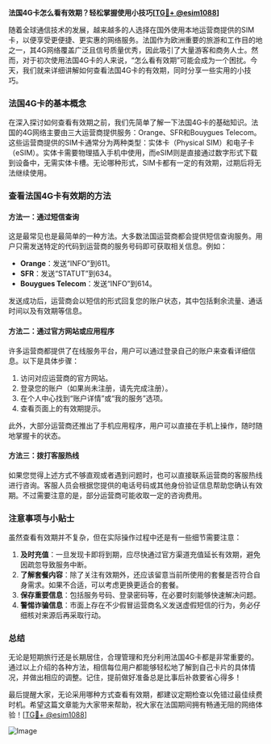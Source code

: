 **法国4G卡怎么看有效期？轻松掌握使用小技巧[[TG💪+ @esim1088](https://t.me/s/esim1088)]**

随着全球通信技术的发展，越来越多的人选择在国外使用本地运营商提供的SIM卡，以便享受更便捷、更实惠的网络服务。法国作为欧洲重要的旅游和工作目的地之一，其4G网络覆盖广泛且信号质量优秀，因此吸引了大量游客和商务人士。然而，对于初次使用法国4G卡的人来说，“怎么看有效期”可能会成为一个困扰。今天，我们就来详细讲解如何查看法国4G卡的有效期，同时分享一些实用的小技巧。

### 法国4G卡的基本概念

在深入探讨如何查看有效期之前，我们先简单了解一下法国4G卡的基础知识。法国的4G网络主要由三大运营商提供服务：Orange、SFR和Bouygues Telecom。这些运营商提供的SIM卡通常分为两种类型：实体卡（Physical SIM）和电子卡（eSIM）。实体卡需要物理插入手机中使用，而eSIM则是直接通过数字形式下载到设备中，无需实体卡槽。无论哪种形式，SIM卡都有一定的有效期，过期后将无法继续使用。

### 查看法国4G卡有效期的方法

#### 方法一：通过短信查询

这是最常见也是最简单的一种方法。大多数法国运营商都会提供短信查询服务。用户只需发送特定的代码到运营商的服务号码即可获取相关信息。例如：

- **Orange**：发送“INFO”到611。
- **SFR**：发送“STATUT”到634。
- **Bouygues Telecom**：发送“INFO”到614。

发送成功后，运营商会以短信的形式回复您的账户状态，其中包括剩余流量、通话时间以及有效期等信息。

#### 方法二：通过官方网站或应用程序

许多运营商都提供了在线服务平台，用户可以通过登录自己的账户来查看详细信息。以下是具体步骤：

1. 访问对应运营商的官方网站。
2. 登录您的账户（如果尚未注册，请先完成注册）。
3. 在个人中心找到“账户详情”或“我的服务”选项。
4. 查看页面上的有效期提示。

此外，大部分运营商还推出了手机应用程序，用户可以直接在手机上操作，随时随地掌握卡的状态。

#### 方法三：拨打客服热线

如果您觉得上述方式不够直观或者遇到问题时，也可以直接联系运营商的客服热线进行咨询。客服人员会根据您提供的电话号码或其他身份验证信息帮助您确认有效期。不过需要注意的是，部分运营商可能收取一定的咨询费用。

### 注意事项与小贴士

虽然查看有效期并不复杂，但在实际操作过程中还是有一些细节需要注意：

1. **及时充值**：一旦发现卡即将到期，应尽快通过官方渠道充值延长有效期，避免因疏忽导致服务中断。
2. **了解套餐内容**：除了关注有效期外，还应该留意当前所使用的套餐是否符合自身需求。如果不合适，可以考虑更换更适合的套餐。
3. **保存重要信息**：包括服务号码、登录密码等，在必要时刻能够快速解决问题。
4. **警惕诈骗信息**：市面上存在不少假冒运营商名义发送虚假短信的行为，务必仔细核对来源后再采取行动。

### 总结

无论是短期旅行还是长期居住，合理管理和充分利用法国4G卡都是非常重要的。通过以上介绍的各种方法，相信每位用户都能够轻松地了解到自己卡片的具体情况，并做出相应的调整。记住，提前做好准备总是比事后补救要省心得多！

最后提醒大家，无论采用哪种方式查看有效期，都建议定期检查以免错过最佳续费时机。希望这篇文章能为大家带来帮助，祝大家在法国期间拥有畅通无阻的网络体验！[[TG💪+ @esim1088](https://t.me/s/esim1088)] 

![Image](https://i.postimg.cc/4NQfJmqS/Snipaste-2025-05-13-00-14-12.png)